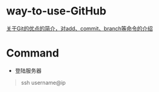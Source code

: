 # way-to-use-GitHub

[关于Git的优点的简介，对add、commit、branch等命令的介绍](http://www.liaoxuefeng.com/wiki/0013739516305929606dd18361248578c67b8067c8c017b000/00137396287703354d8c6c01c904c7d9ff056ae23da865a000)


# Command

- 登陆服务器
> ssh username@ip

